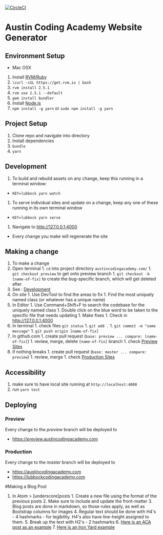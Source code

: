 [![CircleCI](https://circleci.com/gh/AustinCodingAcademy/austincodingacademy.com.svg?style=svg&circle-token=4617c94c1eb85c5fee334ba791bbe83b2251e106)](https://circleci.com/gh/AustinCodingAcademy/austincodingacademy.com)
# Austin Coding Academy Website Generator

## Environment Setup
* Mac OSX
 1. Install [RVM/Ruby](https://rvm.io/)
   1. `\curl -sSL https://get.rvm.io | bash`
   1. `rvm install 2.5.1`
   1. `rvm use 2.5.1 --default`
   1. `gem install bundler`
 2. Install [Node.js](https://nodejs.org)
 3. `npm install -g yarn` or `sudo npm install -g yarn`

## Project Setup
1. Clone repo and navigate into directory
1. Install dependencies
  1. `bundle`
  1. `yarn`

## Development
1. To build and rebuild assets on any change, keep this running in a terminal
window:
  * `KEY=lubbock yarn watch`
1. To serve individual sites and update on a change, keep any one of these running
in its own terminal window
  * `KEY=lubbock yarn serve`
1. Navigate to http://127.0.0.1:4000
  * Every change you make will regenerate the site

## Making a change
1. To make a change
  1. Open terminal
    1. `cd` into project directory `austincodingacademy.com/`
    1. `git checkout preview` to get onto preview branch
    1. `git checkout -b [name-of-fix]` to create the bug-specific branch, which will get deleted after
  1. See : [Development](#Development)
  1. On site
    1. Use DevTool to find the areas to fix
    1. Find the most uniquely named class (or whatever has a unique name)
  1. In Editor
    1. Use Command+Shift+F to search the codebase for the uniquely named class
    1. Double click on the blue word to be taken to the specific file that needs updating
    1. Make fixes
    1. Check in http://127.0.0.1:4000
  1. In terminal
    1. check files `git status`
    1. `git add .`
    1. `git commit -m "some message"`
    1. `git push origin [name-of-fix]`
  1. In github.com
    1. create pull request (`base: preview ... compare: [name-of-fix]`)
    1. review, merge, delete `[name-of-fix]` branch
    1. check [Preview Sites](#Preview)
  1. if nothing breaks
    1. create pull request (`base: master ... compare: preview`)
    1. review, merge
    1. check [Production Sites](#Production)

## Accessibility
1. make sure to have local site running at `http://localhost:4000`
2. run `yarn test`

## Deploying
### Preview
Every change to the _preview_ branch will be deployed to
  * https://preview.austincodingacademy.com

### Production
Every change to the _master_ branch will be deployed to
  * https://austincodingacademy.com
  * https://lubbockcodingacademy.com


#Making a Blog Post
  1. In Atom > [underscore]posts
    1. Create a new file using the format of the previous posts
    2. Make sure to include and update the front-matter
    3. Blog posts are done in markdown, so those rules apply, as well as Bootstrap columns for images
    4. Regular text should be done with H4's - 4 hashmarks - for legibility. H4's also have line-height assigned to them.
    5. Break up the text with H2's - 2 hashmarks
    6. [Here is an ACA post as an example](https://austincodingacademy.com/blog/web-development/how-to-get-a-job-as-a-web-developer-in-austin-tech-industry/)
    7. [Here is an Iron Yard example](http://blog.theironyard.com/2015/07/02/the-iron-yard-strategic-investment-from-apollo-education-group/)
